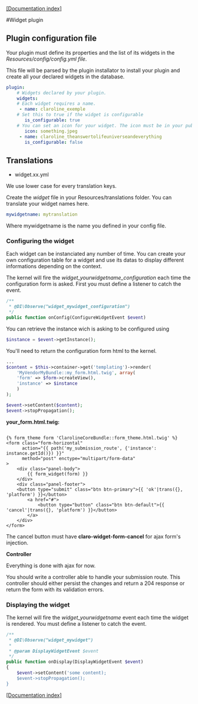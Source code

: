 [[Documentation index]][1]

#Widget plugin

## Plugin configuration file

Your plugin must define its properties and the list of its widgets in the
*Resources/config/config.yml file*.

This file will be parsed by the plugin installator to install your plugin and
create all your declared widgets in the database.

```yml
plugin:
    # Widgets declared by your plugin.
    widgets:
    # Each widget requires a name.
     - name: claroline_exemple
    # Set this to true if the widget is configurable
       is_configurable: true
    # You can set an icon for your widget. The icon must be in your public/images/icons folder.
       icon: something.jpeg
     - name: claroline_theanswertolifeuniverseandeverything
       is_configurable: false
```

## Translations

* widget.xx.yml

We use lower case for every translation keys.

Create the *widget* file in your Resources/translations folder.
You can translate your widget names here.

```yml
mywidgetname: mytranslation
```

Where mywidgetname is the name you defined in your config file.

### Configuring the widget

Each widget can be instanciated any number of time.
You can create your own configuration table for a widget and
use its datas to display different informations depending on the context.

The kernel will fire the *widget_yourwidgetname_configuration* each time the configuration form is asked.
First you must define a listener to catch the event.

```php
/**
 * @DI\Observe("widget_mywidget_configuration")
 */
public function onConfig(ConfigureWidgetEvent $event)
```

You can retrieve the instance wich is asking to be configured using

```php
$instance = $event->getInstance();
```

You'll need to return the configuration form html to the kernel.

```php
...
$content = $this->container->get('templating')->render(
    'MyVendorMyBundle::my_form.html.twig', array(
    'form' => $form->createView(),
    'instance' => $instance
    )
);

$event->setContent($content);
$event->stopPropagation();
```

**your_form.html.twig:**

```html+jinja

{% form_theme form 'ClarolineCoreBundle::form_theme.html.twig' %}
<form class="form-horizontal"
      action="{{ path('my_submission_route', {'instance': instance.getId()}) }}"
      method="post" enctype="multipart/form-data"
>
    <div class="panel-body">
        {{ form_widget(form) }}
    </div>
    <div class="panel-footer">
    <button type="submit" class="btn btn-primary">{{ 'ok'|trans({}, 'platform') }}</button>
        <a href="#">
            <button type="button" class="btn btn-default">{{ 'cancel'|trans({}, 'platform') }}</button>
        </a>
    </div>
</form>
```

The cancel button must have **claro-widget-form-cancel** for ajax form's
injection.

**Controller**

Everything is done with ajax for now.

You should write a controller able to handle your submission route. This
controller should either persist the changes and return a 204 response or
return the form with its validation errors.

### Displaying the widget

The kernel will fire the *widget_yourwidgetname* event each time the widget is
rendered. You must define a listener to catch the event.

```php
/**
 * @DI\Observe("widget_mywidget")
 *
 * @param DisplayWidgetEvent $event
 */
public function onDisplay(DisplayWidgetEvent $event)
{
    $event->setContent('some content);
    $event->stopPropagation();
}
```

[[Documentation index]][1]

[1]: ../../index.md
